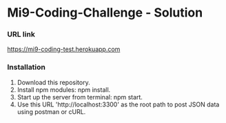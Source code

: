 # Mi9-Coding-Challenge - Solution

### URL link
https://mi9-coding-test.herokuapp.com

### Installation
1. Download this repository.
2. Install npm modules: npm install.
3. Start up the server from terminal: npm start.
4. Use this URL 'http://localhost:3300' as the root path to post JSON data using postman or cURL.

